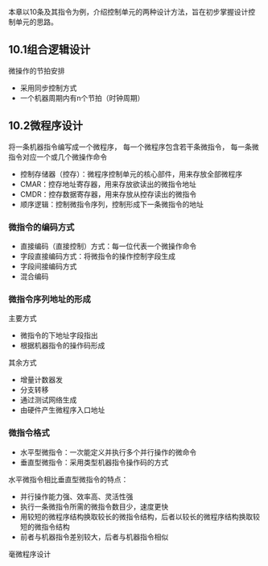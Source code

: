 本章以10条及其指令为例，介绍控制单元的两种设计方法，旨在初步掌握设计控制单元的思路。

## 10.1组合逻辑设计

微操作的节拍安排
- 采用同步控制方式
- 一个机器周期内有n个节拍（时钟周期）


## 10.2微程序设计

将一条机器指令编写成一个微程序，
每一个微程序包含若干条微指令，
每一条微指令对应一个或几个微操作命令

- 控制存储器（控存）：微程序控制单元的核心部件，用来存放全部微程序
- CMAR：控存地址寄存器，用来存放欲读出的微指令地址 
- CMDR：控存数据寄存器，用来存放从控存读出的微指令
- 顺序逻辑：控制微指令序列，控制形成下一条微指令的地址


### 微指令的编码方式
- 直接编码（直接控制）方式：每一位代表一个微操作命令
- 字段直接编码方式：将微指令的操作控制字段生成
- 字段间接编码方式
- 混合编码

### 微指令序列地址的形成
主要方式
- 微指令的下地址字段指出
- 根据机器指令的操作码形成

其余方式
- 增量计数器发
- 分支转移
- 通过测试网络生成
- 由硬件产生微程序入口地址



### 微指令格式
- 水平型微指令：一次能定义并执行多个并行操作的微命令
- 垂直型微指令：采用类型机器指令操作码的方式

水平微指令相比垂直型微指令的特点：
- 并行操作能力强、效率高、灵活性强
- 执行一条微指令所需的微指令数目少，速度更快
- 用较短的微程序结构换取较长的微指令结构，后者以较长的微程序结构换取较短的微指令结构
- 前者与机器指令差别较大，后者与机器指令相似


毫微程序设计




